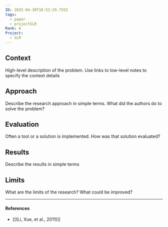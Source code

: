 ```yaml
---
ID: 2025-04-30T16:52:29.755Z
tags:
  - paper
  - projectSLR
Rank: A
Project:
  - SLR
---
```

## Context

High-level description of the problem. Use links to low-level notes to specify the context details

## Approach

Describe the research approach in simple terms. What did the authors do to solve the problem?

## Evaluation

Often a tool or a solution is implemented. How was that solution evaluated?

## Results

Describe the results in simple terms

## Limits

What are the limits of the research? What could be improved?

---
#### References
- [[(Li, Xue, et al., 2011)]]
